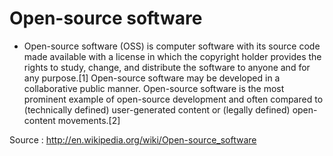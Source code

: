 Open-source software
====================

-   Open-source software (OSS) is computer software with its source code
    made available with a license in which the copyright holder provides
    the rights to study, change, and distribute the software to anyone
    and for any purpose.\[1\] Open-source software may be developed in a
    collaborative public manner. Open-source software is the most
    prominent example of open-source development and often compared to
    (technically defined) user-generated content or (legally defined)
    open-content movements.\[2\]

Source : <http://en.wikipedia.org/wiki/Open-source_software>
